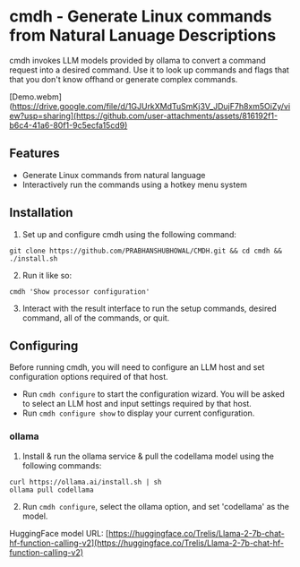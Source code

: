 # cmdh - Generate Linux commands from Natural Lanuage Descriptions

cmdh invokes LLM models provided by ollama to convert a command request into a desired command. Use it to look up commands and flags that that you don't know offhand or generate complex commands.

[Demo.webm](https://drive.google.com/file/d/1GJUrkXMdTuSmKj3V_JDujF7h8xm5OiZy/view?usp=sharing](https://github.com/user-attachments/assets/816192f1-b6c4-41a6-80f1-9c5ecfa15cd9)

## Features

- Generate Linux commands from natural language
- Interactively run the commands using a hotkey menu system

## Installation

1. Set up and configure cmdh using the following command:
```
git clone https://github.com/PRABHANSHUBHOWAL/CMDH.git && cd cmdh && ./install.sh
```
2. Run it like so:
```
cmdh 'Show processor configuration'
```
3. Interact with the result interface to run the setup commands, desired command, all of the commands, or quit.

## Configuring

Before running cmdh, you will need to configure an LLM host and set configuration options required of that host.

- Run `cmdh configure` to start the configuration wizard. You will be asked to select an LLM host and input settings required by that host.
- Run `cmdh configure show` to display your current configuration.

### ollama

1. Install & run the ollama service & pull the codellama model using the following commands:
```
curl https://ollama.ai/install.sh | sh
ollama pull codellama
```
2. Run `cmdh configure`, select the ollama option, and set 'codellama' as the model.

HuggingFace model URL: [https://huggingface.co/Trelis/Llama-2-7b-chat-hf-function-calling-v2](https://huggingface.co/Trelis/Llama-2-7b-chat-hf-function-calling-v2)

